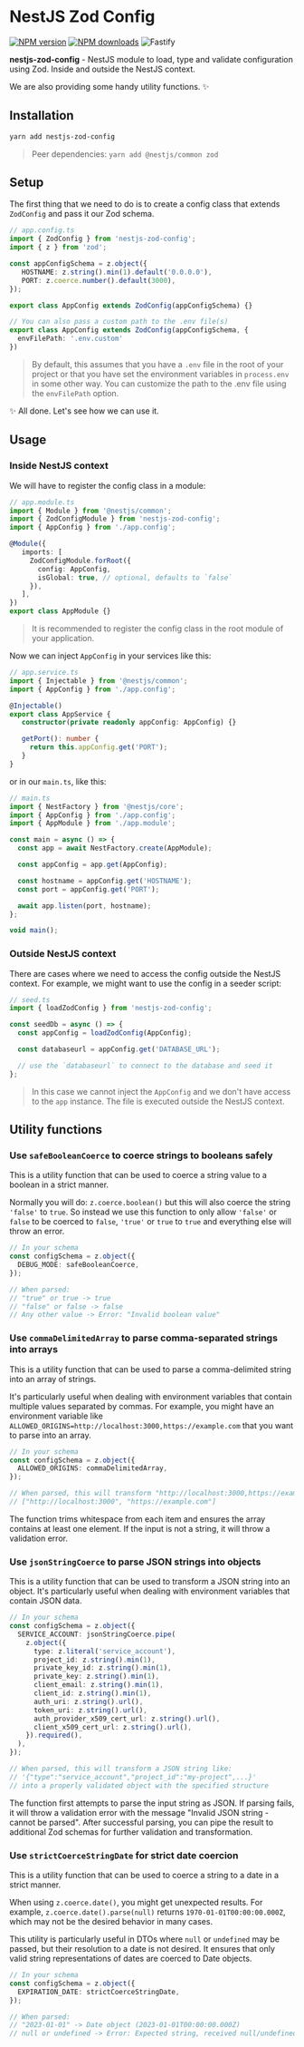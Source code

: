# NestJS Zod Config

[![NPM version](https://img.shields.io/npm/v/nestjs-zod-config.svg?style=flat)](https://www.npmjs.com/package/nestjs-zod-config)
[![NPM downloads](https://img.shields.io/npm/dm/nestjs-zod-config.svg?style=flat)](https://www.npmjs.com/package/nestjs-zod-config)
![Fastify](https://img.shields.io/badge/-Vitest-86b91a?style=flat&logo=vitest&logoColor=white)

**nestjs-zod-config** - NestJS module to load, type and validate configuration using Zod. Inside and outside the NestJS context.

We are also providing some handy utility functions. ✨

## Installation

```bash
yarn add nestjs-zod-config
```
> Peer dependencies: `yarn add @nestjs/common zod`

## Setup

The first thing that we need to do is to create a config class that extends `ZodConfig` and pass it our Zod schema.

```ts
// app.config.ts
import { ZodConfig } from 'nestjs-zod-config';
import { z } from 'zod';

const appConfigSchema = z.object({
   HOSTNAME: z.string().min(1).default('0.0.0.0'),
   PORT: z.coerce.number().default(3000),
});

export class AppConfig extends ZodConfig(appConfigSchema) {}

// You can also pass a custom path to the .env file(s)
export class AppConfig extends ZodConfig(appConfigSchema, {
  envFilePath: '.env.custom'
})
```

> By default, this assumes that you have a `.env` file in the root of your project or that you have set the environment variables in `process.env` in some other way. You can customize the path to the .env file using the `envFilePath` option.

✨ All done. Let's see how we can use it.

## Usage

### Inside NestJS context

We will have to register the config class in a module:

```ts
// app.module.ts
import { Module } from '@nestjs/common';
import { ZodConfigModule } from 'nestjs-zod-config';
import { AppConfig } from './app.config';

@Module({
   imports: [
     ZodConfigModule.forRoot({
       config: AppConfig,
       isGlobal: true, // optional, defaults to `false`
     }),
   ],
})
export class AppModule {}
```

> It is recommended to register the config class in the root module of your application.

Now we can inject `AppConfig` in your services like this:

```ts
// app.service.ts
import { Injectable } from '@nestjs/common';
import { AppConfig } from './app.config';

@Injectable()
export class AppService {
   constructor(private readonly appConfig: AppConfig) {}

   getPort(): number {
     return this.appConfig.get('PORT');
   }
}
```

or in our `main.ts`, like this:

```ts
// main.ts
import { NestFactory } from '@nestjs/core';
import { AppConfig } from './app.config';
import { AppModule } from './app.module';

const main = async () => {
  const app = await NestFactory.create(AppModule);

  const appConfig = app.get(AppConfig);

  const hostname = appConfig.get('HOSTNAME');
  const port = appConfig.get('PORT');

  await app.listen(port, hostname);
};

void main();
```

### Outside NestJS context

There are cases where we need to access the config outside the NestJS context. For example, we might want to use the config in a seeder script:

```ts
// seed.ts
import { loadZodConfig } from 'nestjs-zod-config';

const seedDb = async () => {
  const appConfig = loadZodConfig(AppConfig);

  const databaseurl = appConfig.get('DATABASE_URL');

  // use the `databaseurl` to connect to the database and seed it
};
```

> In this case we cannot inject the `AppConfig` and we don't have access to the `app` instance. The file is executed outside the NestJS context.

## Utility functions

### Use `safeBooleanCoerce` to coerce strings to booleans safely

This is a utility function that can be used to coerce a string value to a boolean in a strict manner.

Normally you will do: `z.coerce.boolean()` but this will also coerce the string `'false'` to `true`.
So instead we use this function to only allow `'false'` or `false` to be coerced to `false`, `'true'` or `true` to `true` and everything else will throw an error.

```ts
// In your schema
const configSchema = z.object({
  DEBUG_MODE: safeBooleanCoerce,
});

// When parsed:
// "true" or true -> true
// "false" or false -> false
// Any other value -> Error: "Invalid boolean value"
```

### Use `commaDelimitedArray` to parse comma-separated strings into arrays

This is a utility function that can be used to parse a comma-delimited string into an array of strings.

It's particularly useful when dealing with environment variables that contain multiple values separated by commas. For example, you might have an environment variable like `ALLOWED_ORIGINS=http://localhost:3000,https://example.com` that you want to parse into an array.

```ts
// In your schema
const configSchema = z.object({
  ALLOWED_ORIGINS: commaDelimitedArray,
});

// When parsed, this will transform "http://localhost:3000,https://example.com" into:
// ["http://localhost:3000", "https://example.com"]
```

The function trims whitespace from each item and ensures the array contains at least one element. If the input is not a string, it will throw a validation error.

### Use `jsonStringCoerce` to parse JSON strings into objects

This is a utility function that can be used to transform a JSON string into an object. It's particularly useful when dealing with environment variables that contain JSON data.

```ts
// In your schema
const configSchema = z.object({
  SERVICE_ACCOUNT: jsonStringCoerce.pipe(
    z.object({
      type: z.literal('service_account'),
      project_id: z.string().min(1),
      private_key_id: z.string().min(1),
      private_key: z.string().min(1),
      client_email: z.string().min(1),
      client_id: z.string().min(1),
      auth_uri: z.string().url(),
      token_uri: z.string().url(),
      auth_provider_x509_cert_url: z.string().url(),
      client_x509_cert_url: z.string().url(),
    }).required(),
  ),
});

// When parsed, this will transform a JSON string like:
// '{"type":"service_account","project_id":"my-project",...}'
// into a properly validated object with the specified structure
```

The function first attempts to parse the input string as JSON. If parsing fails, it will throw a validation error with the message "Invalid JSON string - cannot be parsed". After successful parsing, you can pipe the result to additional Zod schemas for further validation and transformation.

### Use `strictCoerceStringDate` for strict date coercion

This is a utility function that can be used to coerce a string to a date in a strict manner.

When using `z.coerce.date()`, you might get unexpected results. For example, `z.coerce.date().parse(null)` returns `1970-01-01T00:00:00.000Z`, which may not be the desired behavior in many cases.

This utility is particularly useful in DTOs where `null` or `undefined` may be passed, but their resolution to a date is not desired. It ensures that only valid string representations of dates are coerced to Date objects.

```ts
// In your schema
const configSchema = z.object({
  EXPIRATION_DATE: strictCoerceStringDate,
});

// When parsed:
// "2023-01-01" -> Date object (2023-01-01T00:00:00.000Z)
// null or undefined -> Error: Expected string, received null/undefined
```
